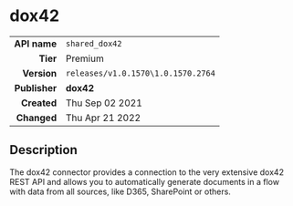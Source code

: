 # dox42
| | |
|-:|-|
|**API name**|`shared_dox42`|
|**Tier**|Premium|
|**Version**|`releases/v1.0.1570\1.0.1570.2764`|
|**Publisher**|**dox42**|
|**Created**|Thu Sep 02 2021|
|**Changed**|Thu Apr 21 2022|

## Description
The dox42 connector provides a connection to the very extensive dox42 REST API and allows you to automatically generate documents in a flow with data from all sources, like D365, SharePoint or others.
